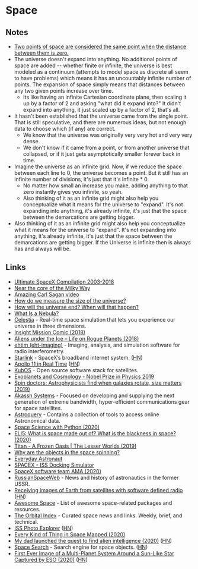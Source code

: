# Space

## Notes

- [Two points of space are considered the same point when the distance between them is zero.](https://www.reddit.com/r/askscience/comments/5sdyes/by_guessing_the_rate_of_the_expansion_of_the/ddedjcw/)
- The universe doesn't expand into anything. No additional points of space are added -- whether finite or infinite, the universe is best modeled as a continuum (attempts to model space as discrete all seem to have problems) which means it has an uncountably infinite number of points. The expansion of space simply means that distances between any two given points increase over time.
  - Its like having an infinite Cartesian coordinate plane, then scaling it up by a factor of 2 and asking "what did it expand into?" It didn't expand into anything, it just scaled up by a factor of 2, that's all.
- It hasn't been established that the universe came from the single point. That is still speculative, and there are numerous ideas, but not enough data to choose which (if any) are correct.
  - We know that the universe was originally very very hot and very very dense.
  - We don't know if it came from a point, or from another universe that collapsed, or if it just gets asymptotically smaller forever back in time.
- Imagine the universe as an infinite grid. Now, if we reduce the space between each line to 0, the universe becomes a point. But it still has an infinite number of divisions, it's just that it's infinite \* 0.
  - No matter how small an increase you make, adding anything to that zero instantly gives you infinite, so yeah.
  - Also thinking of it as an infinite grid might also help you conceptualize what it means for the universe to "expand". It's not expanding into anything, it's already infinite, it's just that the space between the demarcations are getting bigger.
- Also thinking of it as an infinite grid might also help you conceptualize what it means for the universe to "expand". It's not expanding into anything, it's already infinite, it's just that the space between the demarcations are getting bigger. If the Universe is infinite then is always has and always will be.

## Links

- [Ultimate SpaceX Compilation 2003-2018](https://www.youtube.com/watch?v=ypzXOug3uPg)
- [Near the core of the Milky Way](https://roundme.com/tour/85245/view/214717/)
- [Amazing Carl Sagan video](https://www.youtube.com/watch?v=MrZ4197C1I0)
- [How do we measure the size of the universe?](https://www.reddit.com/r/askscience/comments/5sdyes/by_guessing_the_rate_of_the_expansion_of_the/ddecb4j/)
- [How will the universe end? When will that happen?](https://www.quora.com/How-will-the-universe-end-When-will-that-happen/answer/Ethan-Oh-1)
- [What Is a Nebula?](https://spaceplace.nasa.gov/nebula/en/)
- [Celestia](https://github.com/CelestiaProject/Celestia) - Real-time space simulation that lets you experience our universe in three dimensions.
- [Insight Mission Comic (2018)](https://theoatmeal.com/comics/insight)
- [Aliens under the Ice – Life on Rogue Planets (2018)](https://www.youtube.com/watch?v=M7CkdB5z9PY)
- [ehtim (eht-imaging)](https://github.com/achael/eht-imaging) - Imaging, analysis, and simulation software for radio interferometry.
- [Starlink](https://www.starlink.com/) - SpaceX’s broadband internet system. ([HN](https://news.ycombinator.com/item?id=19998710))
- [Apollo 11 in Real Time](https://apolloinrealtime.org/11/) ([HN](https://news.ycombinator.com/item?id=20193118))
- [KubOS](https://github.com/kubos/kubos) - Open source software stack for satellites.
- [Exoplanets and Cosmology - Nobel Prize in Physics 2019](https://www.youtube.com/watch?v=Gq-atYZFKPQ)
- [Spin doctors: Astrophysicists find when galaxies rotate, size matters (2019)](https://www.scienceinpublic.com.au/other/spin-doctors-astrophysicists-find-when-galaxies-rotate-size-matters)
- [Akassh Systems](https://akashsystems.com/) - Focused on developing and supplying the next generation of extreme bandwidth, hyper-efficient communications gear for space satellites.
- [Astroquery](https://github.com/astropy/astroquery) - Contains a collection of tools to access online Astronomical data.
- [Space Science with Python (2020)](https://medium.com/@thomas.albin/space-science-with-python-setup-and-first-steps-1-8551334118f6)
- [ELI5: What is space made out of? What is the blackness in space? (2020)](https://www.reddit.com/r/explainlikeimfive/comments/gk9859/eli5_what_is_space_made_out_of_what_is_the/)
- [Titan - A Frozen Oasis | The Lesser Worlds (2019)](https://www.youtube.com/watch?v=ZnfhpaVs2gY)
- [Why are the objects in the space spinning?](https://www.reddit.com/r/AskPhysics/comments/gq8qpe/why_are_the_objects_in_the_space_spinning/)
- [Everyday Astronaut](https://everydayastronaut.com/)
- [SPACEX - ISS Docking Simulator](https://iss-sim.spacex.com/)
- [SpaceX software team AMA (2020)](https://www.reddit.com/r/spacex/comments/gxb7j1/we_are_the_spacex_software_team_ask_us_anything/)
- [RussianSpaceWeb](http://www.russianspaceweb.com/) - News and history of astronautics in the former USSR.
- [Receiving images of Earth from satellites with software defined radio](https://l-o-o-s-e-d.net/signs-of-life) ([HN](https://news.ycombinator.com/item?id=23465837))
- [Awesome Space](https://github.com/orbitalindex/awesome-space) - List of awesome space-related packages and resources.
- [The Orbital Index](https://orbitalindex.com/) - Curated space news and links. Weekly, brief, and technical.
- [ISS Photo Explorer](https://callumprentice.github.io/apps/iss_photo_explorer_flat/index.html?lat=30&lng=-60&pn=6&ph=0#) ([HN](https://news.ycombinator.com/item?id=23519439))
- [Every Kind of Thing in Space Mapped (2020)](https://www.youtube.com/watch?v=uniGQrGLEoI)
- [My dad launched the quest to find alien intelligence (2020)](https://www.nationalgeographic.com/science/2020/06/father-launched-quest-find-alien-intelligence-changed-astronomy/) ([HN](https://news.ycombinator.com/item?id=23596603))
- [Space Search](https://space-search.io/) - Search engine for space objects. ([HN](https://news.ycombinator.com/item?id=23078376))
- [First Ever Image of a Multi-Planet System Around a Sun-Like Star Captured by ESO (2020)](https://www.eso.org/public/news/eso2011/?lang) ([HN](https://news.ycombinator.com/item?id=23917559))
